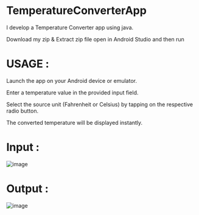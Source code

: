 # TemperatureConverterApp
I develop a Temperature Converter app using java.

Download my zip & Extract zip file open in Android Studio and then run

# USAGE :
  Launch the app on your Android device or emulator.
  
  Enter a temperature value in the provided input field.
  
  Select the source unit (Fahrenheit or Celsius) by tapping on the respective radio button.
  
  The converted temperature will be displayed instantly.

  # Input :  
  ![image](https://github.com/VaibhavPaw/TemperatureConverterApp/assets/141149071/c0173051-cfba-4f95-b7e0-c31c03239566)

  # Output :
 ![image](https://github.com/VaibhavPaw/TemperatureConverterApp/assets/141149071/1fc23587-4ae7-4625-a9ad-376ca610aef2)


